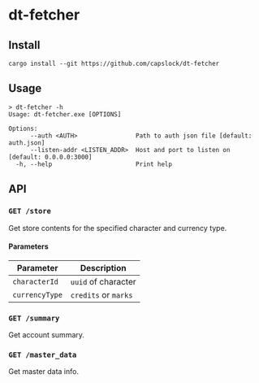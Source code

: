 # dt-fetcher

## Install

```console
cargo install --git https://github.com/capslock/dt-fetcher
```

## Usage

```console
> dt-fetcher -h
Usage: dt-fetcher.exe [OPTIONS]

Options:
      --auth <AUTH>                Path to auth json file [default: auth.json]
      --listen-addr <LISTEN_ADDR>  Host and port to listen on [default: 0.0.0.0:3000]
  -h, --help                       Print help
```

## API

### `GET /store`

Get store contents for the specified character and currency type.

#### Parameters

| Parameter      | Description          |
| -------------- | -------------------- |
| `characterId`  | `uuid` of character  |
| `currencyType` | `credits` or `marks` |

### `GET /summary`

Get account summary.

### `GET /master_data`

Get master data info.

